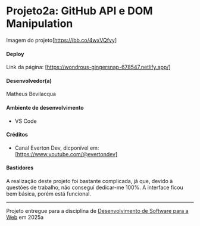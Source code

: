 # Projeto2a: GitHub API e DOM Manipulation


Imagem do projeto[https://ibb.co/4wxVQfvy]

#### Deploy

Link da página: [https://wondrous-gingersnap-678547.netlify.app/]

#### Desenvolvedor(a)

Matheus Bevilacqua

#### Ambiente de desenvolvimento

- VS Code

#### Créditos

- Canal Everton Dev, dicponível em:[https://www.youtube.com/@evertondev]



#### Bastidores

A realização deste projeto foi bastante complicada, já que, devido à questões de trabalho,  não conseguí dedicar-me 100%. A interface ficou bem básica, porém está funcional.



---
Projeto entregue para a disciplina de [Desenvolvimento de Software para a Web](http://github.com/andreainfufsm/elc1090-2025a) em 2025a
